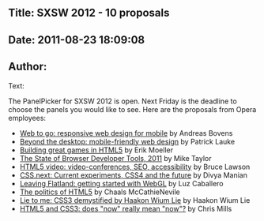 Title: SXSW 2012 - 10 proposals
----
Date: 2011-08-23 18:09:08
----
Author: 
----
Text:

<p>The PanelPicker for SXSW 2012 is open. Next Friday is the deadline to choose the panels you would like to see. Here are the proposals from Opera employees:</p>

<ul>
    <li><a href="http://panelpicker.sxsw.com/ideas/view/10666">Web to go: responsive web design for mobile</a> by Andreas Bovens</li>
    <li><a href="http://panelpicker.sxsw.com/ideas/view/11969">Beyond the desktop: mobile-friendly web design</a> by Patrick Lauke</li>
    <li><a href="http://panelpicker.sxsw.com/ideas/view/10863">Building great games in HTML5</a> by Erik Moeller</li>
    <li><a href="http://panelpicker.sxsw.com/ideas/view/11956">The State of Browser Developer Tools, 2011</a> by Mike Taylor</li>
    <li><a href="http://panelpicker.sxsw.com/ideas/view/10707">HTML5 video: video-conferences, SEO, accessibility</a> by Bruce Lawson</li>
    <li><a href="http://panelpicker.sxsw.com/ideas/view/10893">CSS.next: Current experiments, CSS4 and the future</a> by Divya Manian</li>
    <li><a href="http://panelpicker.sxsw.com/ideas/view/10895">Leaving Flatland: getting started with WebGL</a> by Luz Caballero</li>
    <li><a href="http://panelpicker.sxsw.com/ideas/view/12468">The politics of HTML5</a> by Chaals McCathieNevile</li>
    <li><a href="http://panelpicker.sxsw.com/ideas/view/11125">Lie to me: CSS3 demystified by Haakon Wium Lie</a> by Haakon Wium Lie</li>
    <li><a href="http://panelpicker.sxsw.com/ideas/view/10996">HTML5 and CSS3: does &quot;now&quot; really mean &quot;now&quot;?</a> by Chris Mills</li>
</ul>
